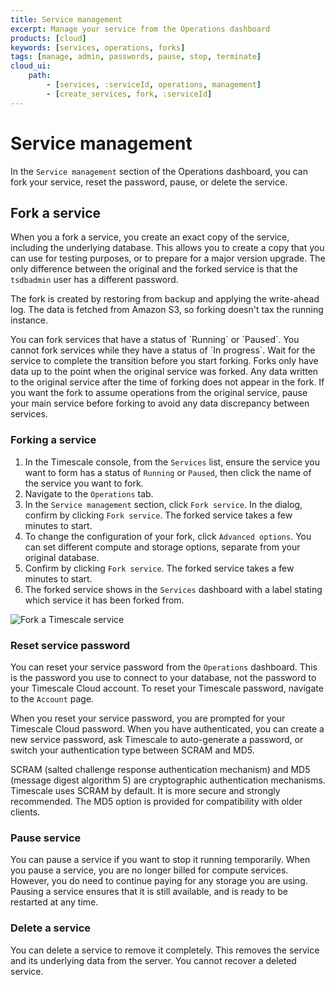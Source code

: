 ```yaml
---
title: Service management
excerpt: Manage your service from the Operations dashboard
products: [cloud]
keywords: [services, operations, forks]
tags: [manage, admin, passwords, pause, stop, terminate]
cloud_ui:
    path:
        - [services, :serviceId, operations, management]
        - [create_services, fork, :serviceId]
---
```


# Service management

In the `Service management` section of the Operations dashboard, you can fork
your service, reset the password, pause, or delete the service.

## Fork a service

When you a fork a service, you create an exact copy of the service, including
the underlying database. This allows you to create a copy that you can use for
testing purposes, or to prepare for a major version upgrade. The only difference
between the original and the forked service is that the `tsdbadmin` user has a
different password.

The fork is created by restoring from backup and applying the write-ahead log.
The data is fetched from Amazon S3, so forking doesn't tax the running instance.

<Highlight type="important">
You can fork services that have a status of `Running` or `Paused`. You cannot
fork services while they have a status of `In progress`. Wait for the service to
complete the transition before you start forking.
</Highlight>

<Highlight type="warning">
Forks only have data up to the point when the original service was forked. Any
data written to the original service after the time of forking does not appear
in the fork. If you want the fork to assume operations from the original
service, pause your main service before forking to avoid any
data discrepancy between services.
</Highlight>

<Procedure>

### Forking a service

1.  In the Timescale console, from the `Services` list, ensure the service
    you want to form has a status of `Running` or `Paused`, then click the name
    of the service you want to fork.
1.  Navigate to the `Operations` tab.
1.  In the `Service management` section, click `Fork service`. In the dialog,
    confirm by clicking `Fork service`. The forked service takes a few minutes
    to start.
1.  <Optional />To change the configuration of your fork, click `Advanced
    options`. You can set different compute and storage options, separate from
    your original database.
1.  Confirm by clicking `Fork service`. The forked service takes a few minutes
    to start.
1.  The forked service shows in the `Services` dashboard with a label stating
    which service it has been forked from.

<img
class="main-content__illustration"
src="https://s3.amazonaws.com/assets.timescale.com/docs/images/tsc-forked-service.png"
alt="Fork a Timescale service"
/>

</Procedure>

### Reset service password

You can reset your service password from the `Operations` dashboard. This is the
password you use to connect to your database, not the password to your Timescale
Cloud account. To reset your Timescale password, navigate to the `Account`
page.

When you reset your service password, you are prompted for your Timescale
Cloud password. When you have authenticated, you can create a new service password,
ask Timescale to auto-generate a password, or switch your authentication
type between SCRAM and MD5.

SCRAM (salted challenge response authentication mechanism) and MD5 (message
digest algorithm 5) are cryptographic authentication mechanisms. Timescale
uses SCRAM by default. It is more secure and strongly recommended. The MD5
option is provided for compatibility with older clients.

### Pause service

You can pause a service if you want to stop it running temporarily. When you
pause a service, you are no longer billed for compute services. However, you do
need to continue paying for any storage you are using. Pausing a service ensures
that it is still available, and is ready to be restarted at any time.

### Delete a service

You can delete a service to remove it completely. This removes the service
and its underlying data from the server. You cannot recover a deleted
service.
